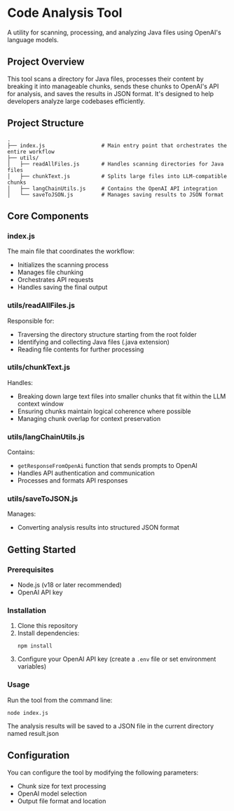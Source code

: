 # Code Analysis Tool

A utility for scanning, processing, and analyzing Java files using OpenAI's language models.

## Project Overview

This tool scans a directory for Java files, processes their content by breaking it into manageable chunks, sends these chunks to OpenAI's API for analysis, and saves the results in JSON format. It's designed to help developers analyze large codebases efficiently.

## Project Structure

```
.
├── index.js                  # Main entry point that orchestrates the entire workflow
├── utils/
│   ├── readAllFiles.js       # Handles scanning directories for Java files
│   ├── chunkText.js          # Splits large files into LLM-compatible chunks
│   ├── langChainUtils.js     # Contains the OpenAI API integration
│   └── saveToJSON.js         # Manages saving results to JSON format
```

## Core Components

### index.js

The main file that coordinates the workflow:
- Initializes the scanning process
- Manages file chunking
- Orchestrates API requests
- Handles saving the final output

### utils/readAllFiles.js

Responsible for:
- Traversing the directory structure starting from the root folder
- Identifying and collecting Java files (.java extension)
- Reading file contents for further processing

### utils/chunkText.js

Handles:
- Breaking down large text files into smaller chunks that fit within the LLM context window
- Ensuring chunks maintain logical coherence where possible
- Managing chunk overlap for context preservation

### utils/langChainUtils.js

Contains:
- `getResponseFromOpenAi` function that sends prompts to OpenAI
- Handles API authentication and communication
- Processes and formats API responses

### utils/saveToJSON.js

Manages:
- Converting analysis results into structured JSON format

## Getting Started

### Prerequisites

- Node.js (v18 or later recommended)
- OpenAI API key

### Installation

1. Clone this repository
2. Install dependencies:
   ```
   npm install
   ```
3. Configure your OpenAI API key (create a `.env` file or set environment variables)

### Usage

Run the tool from the command line:

```
node index.js
```

The analysis results will be saved to a JSON file in the current directory named result.json

## Configuration

You can configure the tool by modifying the following parameters:
- Chunk size for text processing
- OpenAI model selection
- Output file format and location